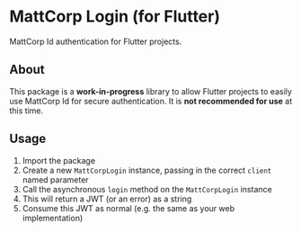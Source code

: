 # MattCorp Login (for Flutter)

MattCorp Id authentication for Flutter projects.

## About

This package is a **work-in-progress** library to allow Flutter projects to easily use MattCorp Id for secure authentication.
It is **not recommended for use** at this time.

## Usage

1) Import the package
2) Create a new `MattCorpLogin` instance, passing in the correct `client` named parameter
3) Call the asynchronous `login` method on the `MattCorpLogin` instance
4) This will return a JWT (or an error) as a string
5) Consume this JWT as normal (e.g. the same as your web implementation)
